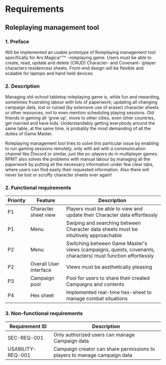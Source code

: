 # Requirements

## Roleplaying management tool

### 1. Preface

Will be implemented an usable prototype of Roleplaying management tool specifically for Ars Magica^:tm:^ -roleplaying game. Users must be able to create, read, update and delete (CRUD) Character- and Covenant- (player characters residences) sheets. Front-end design will be flexible and scalable for laptops and hand held devices.

### 2. Description

Managing old-school tabletop roleplaying game is, while fun and rewarding, sometimes frustrating labour with lots of paperwork; updating all changing campaign data, lost or ruined (by extensive use of eraser) character sheets or other resources, not to even mention scheduling playing sessions. Old friends in gaming all 'grow up', move to other cities, even other countries, get married and have kids. Understandably getting everybody around the same table, at the same time, is probably the most demanding of all the duties of Game Master.

Roleplaying management tool tries to solve this particular issue by enabling to run gaming sessions remotely, only with aid with a communication channel like Discord or similar, just like pc-players do in multiplayer games. RPMT also solves the problems with manual labour by managing all the paperwork by putting all the necessary information under few clear tabs, where users can find easily their requested information. Also there will never be lost or scruffy character sheets ever again!
### 2. Functional requirements

|Priority|Feature|Description|
|--|--|--|
|P1|Character sheet view|Players must be able to view and update their Character data effortlessly|
|P1|Menu|Swiping and searching between Character data sheets must be intuitively approachable|
|P2|Menu|Switching between Game Master's views (campaigns, quests, covenants, characters) must function effortlessly|
|P2|Overall User interface|Views must be aesthetically pleasing|
|P3|Campaign pool|Pool for users to share their created Campaigns and contents|
|P4|Hex sheet|Implemented real-time hex-sheet to manage combat situations|

### 3. Non-functional requirements

|Requirement ID|Description|
|--|--|
|SEC-REQ-001|Only authorized users can manage Campaign data|
|USABILITY-REQ-001|Campaign creator can share permissions to players to manage campaign data|
